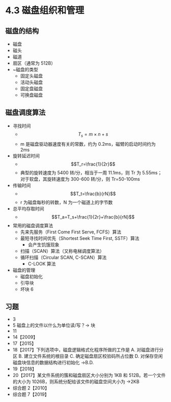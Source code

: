 # 4.3 磁盘组织和管理

## 磁盘的结构

- 磁盘
- 磁头
- 磁道
- 扇区（通常为 512B）
- ~磁盘的类型
  - 固定头磁盘
  - 活动头磁盘
  - 固定盘磁盘
  - 可换盘磁盘

## 磁盘调度算法

- 寻找时间
  - $$T_s=m\times n+s$$
  - m 是磁盘驱动器速度有关的常数，约为 0.2ms，磁臂的启动时间约为 2ms
- 旋转延迟时间
  - $$T_r=\frac{1}{2r}$$
  - 典型的旋转速度为 5400 转/分，相当于一周 11.1ms，则 Tr 为 5.55ms；对于软盘，其旋转速度为 300-600 转/分，则 Tr=50-100ms
- 传输时间
  - $$T_t=\frac{b}{rN}$$
  - r 为磁盘每秒的转数，N 为一个磁道上的字节数
- 总平均存取时间
  - $$T_a=T_s+\frac{1}{2r}+\frac{b}{rN}$$
- 常用的磁盘调度算法
  - 先来先服务（First Come First Serve, FCFS）算法
  - 最短寻找时间优先（Shortest Seek Time First, SSTF）算法
    - 会产生饥饿现象
  - 扫描（SCAN）算法（又称电梯调度算法）
  - 循环扫描（Circular SCAN, C-SCAN）算法
    - C-LOOK 算法
- 磁盘的管理
  - 磁盘初始化
  - 引导块
  - 坏块 6

## 习题

- 3
- 5 磁盘上的文件以什么为单位读/写？→ 块
- 11
- 14【2009】
- 17【2015】
- 18【2017】下列选项中，磁盘逻辑格式化程序所做的工作是
  A. 对磁盘进行分区
  B. 建立文件系统的根目录
  C. 确定磁盘扇区校验码所占位数
  D. 对保存空闲磁盘块信息的数据结构进行初始化 →B.D.
- 19【2018】
- 20【2017】某文件系统的簇和磁盘扇区大小分别为 1KB 和 512B。若一个文件的大小为 1026B，则系统分配给该文件的磁盘空间大小为 →2KB
- 综合题 2【2010】
- 综合题 7【2019】
